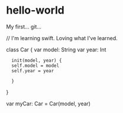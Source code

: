# hello-world
My first... git...


// I'm learning swift. Loving what I've learned.

class Car {
      var model: String
      var year: Int
      
      init(model, year) {
      self.model = model
      self.year = year
     
      }
}

var myCar: Car = Car(model, year)

